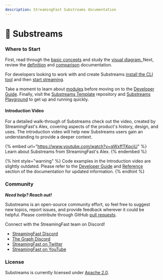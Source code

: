 ```yaml
---
description: StreamingFast Substreams documentation
---
```


# 🔀 Substreams

### Where to Start

First, read through the [basic concepts](concept-and-fundamentals/basic-concepts.md) and study the [visual diagram. ](concept-and-fundamentals/visual-diagram.md)Next, review the [definition](concepts/definition.md) and [comparison](concepts/comparison.md) documentation.&#x20;

For developers looking to work with and create Substreams [install the CLI tool](getting-started/installing-the-cli.md) and then [start streaming](getting-started/your-first-stream.md).

Take a moment to learn about [modules](concepts/modules.md) before moving on to the [Developer Guide](developer-guide/overview.md). Finally, visit the [Substreams Template](https://github.com/streamingfast/substreams-template) repository and [Substreams Playground](https://github.com/streamingfast/substreams-playground) to get up and running quickly.

#### Introduction Video

For a detailed walk-through of Substreams check out the video, created by StreamingFast's Alex, covering aspects of the product's history, design, and uses. The introduction video will help new Substreams users gain an understanding to provide a deeper context.

{% embed url="https://www.youtube.com/watch?v=qWxffTKpciU" %}
Learn about Substreams from StreamingFast's Alex.
{% endembed %}

{% hint style="warning" %}
Code examples in the Introduction video are slightly outdated. Please refer to the [Developer Guide](broken-reference) and [Reference](broken-reference) section of the documentation for updated information.
{% endhint %}

### Community

_**Need help? Reach out!**_

Substreams is an open-source community effort, so feel free to suggest new topics, report issues, and provide feedback wherever it could be helpful. Please contribute through GitHub [pull requests](https://docs.github.com/en/pull-requests/collaborating-with-pull-requests/proposing-changes-to-your-work-with-pull-requests/about-pull-requests).

Connect with the StreamingFast team on Discord!

* [StreamingFast Discord](https://discord.gg/jZwqxJAvRs)
* [The Graph Discord](https://discord.gg/vtvv7FP)
* [StreamingFast on Twitter](https://twitter.com/streamingfastio)
* [StreamingFast on YouTube](https://www.youtube.com/c/streamingfast)

### License

Substreams is currently licensed under [Apache 2.0](../LICENSE/).
